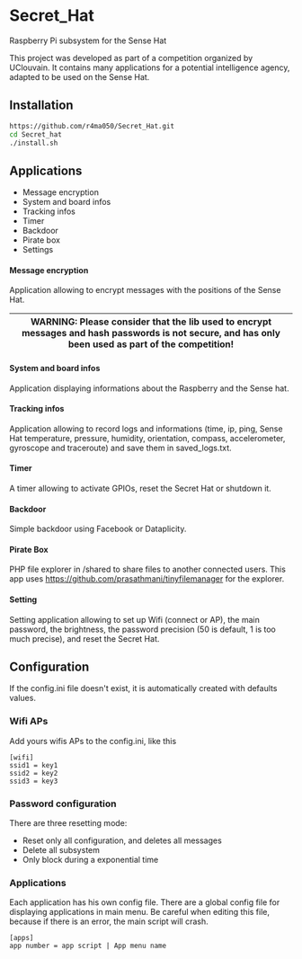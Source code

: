 # Secret_Hat
Raspberry Pi subsystem for the Sense Hat

This project was developed as part of a competition organized by UClouvain. It contains many applications for a potential intelligence agency, adapted to be used on the Sense Hat.


## Installation

```bash
https://github.com/r4ma050/Secret_Hat.git
cd Secret_hat
./install.sh
```

## Applications

*  Message encryption
*  System and board infos
*  Tracking infos
*  Timer
*  Backdoor
*  Pirate box
*  Settings


#### Message encryption
Application allowing to encrypt messages with the positions of the Sense Hat. 

| WARNING: Please consider that the lib used to encrypt messages and hash passwords is not secure, and has only been used as part of the competition! |
| --- |
#### System and board infos
Application displaying informations about the Raspberry and the Sense hat.

#### Tracking infos
Application allowing to record logs and informations (time, ip, ping, Sense Hat temperature, pressure, humidity, orientation, compass, accelerometer, gyroscope and traceroute) and save them in saved_logs.txt.

#### Timer
A timer allowing to activate GPIOs, reset the Secret Hat or shutdown it.

#### Backdoor
Simple backdoor using Facebook or Dataplicity.

#### Pirate Box
PHP file explorer in /shared to share files to another connected users. This app uses https://github.com/prasathmani/tinyfilemanager for the explorer.

#### Setting
Setting application allowing to set up Wifi (connect or AP), the main password, the brightness, the password precision (50 is default, 1 is too much precise), and reset the Secret Hat.

## Configuration

If the config.ini file doesn't exist, it is automatically created with defaults values. 
### Wifi APs
Add yours wifis APs to the config.ini, like this 
```
[wifi]
ssid1 = key1
ssid2 = key2
ssid3 = key3
```

### Password configuration

There are three resetting mode:
* Reset only all configuration, and deletes all messages
* Delete all subsystem
* Only block during a exponential time

### Applications
Each application has his own config file. There are a global config file for displaying applications in main menu. Be careful when editing this file, because if there is an error, the main script will crash.
```
[apps]
app number = app script | App menu name 
```
